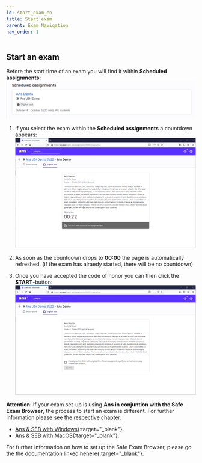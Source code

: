 ```yaml
---
id: start_exam_en
title: Start exam
parent: Exam Navigation
nav_order: 1
---
```


## Start an exam

Before the start time of an exam you will find it within **Scheduled assignments**:
[![Prüfungstarten-ScheduledAssignement](assets/assignment-scheduled.png)](assets/assignment-scheduled.png)

1. If you select the exam within the **Scheduled assignments** a countdown appears:
[![Prüfungstarten-Countdown](assets/assignment-countdown-2.png)](assets/assignment-countdown-2.png)

1. As soon as the countdown drops to **00:00** the page is automatically refreshed. (if the exam has alraedy started, there will be no countdown)

1. Once you have accepted the code of honor you can then click the **START**-button:
[![Prüfungstarten-Start](assets/assignment-code-of-honor.png)](assets/assignment-code-of-honor.png)

**Attention**: If your exam set-up is using **Ans in conjuntion with the Safe Exam Browser**, the process to start an exam is different. For further information please see the respective chapter:
* [Ans & SEB with Windows](https://uzh-oec.github.io/ans-en/exam_seb_ans_win_en.html){:target="_blank"}.
* [Ans & SEB with MacOS](https://uzh-oec.github.io/ans-en/exam_seb_ans_mac_en.html){:target="_blank"}.

For further information on how to set up the Safe Exam Browser, please go the the documentation linked he[here](https://uzh-oec.github.io/seb-en/Installation%20SEB.html){:target="_blank"}.

